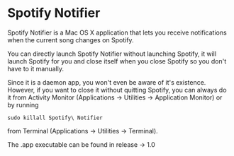 # Spotify Notifier

Spotify Notifier is a Mac OS X application that lets you receive notifications when the current song changes on Spotify.

You can directly launch Spotify Notifier without launching Spotify, it will launch Spotify for you and close itself when you close Spotify so you don't have to it manually.

Since it is a daemon app, you won't even be aware of it's existence. However, if you want to close it without quitting Spotify, you can always do it from Activity Monitor (Applications -> Utilities -> Application Monitor) or by running

`sudo killall Spotify\ Notifier`

from Terminal (Applications -> Utilities -> Terminal).

The .app executable can be found in release -> 1.0
